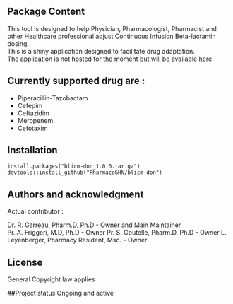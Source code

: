 ## Package Content  

This tool is designed to help Physician, Pharmacologist, Pharmacist and other Healthcare professional adjust Continuous Infusion Beta-lactamin dosing.  
This is a shiny application designed to facilitate drug adaptation.  
The application is not hosted for the moment but will be available [here]()  


## Currently supported drug are :

- Piperacillin-Tazobactam
- Cefepim
- Ceftazidim
- Meropenem
- Cefotaxim

## Installation

```
install.packages("blicm-don_1.0.0.tar.gz")  
devtools::install_github("PharmacoGHN/blicm-don")
```

## Authors and acknowledgment
Actual contributor :

Dr. R. Garreau, Pharm.D, Ph.D - Owner and Main Maintainer  
Pr. A. Friggeri, M.D, Ph.D - Owner 
Pr. S. Goutelle, Pharm.D, Ph.D - Owner
L. Leyenberger, Pharmacy Resident, Msc. - Owner

## License
General Copyright law applies

##Project status
Ongoing and active

